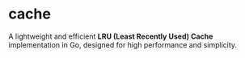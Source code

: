 # cache

A lightweight and efficient **LRU (Least Recently Used) Cache** implementation in Go, designed for high performance and simplicity.

